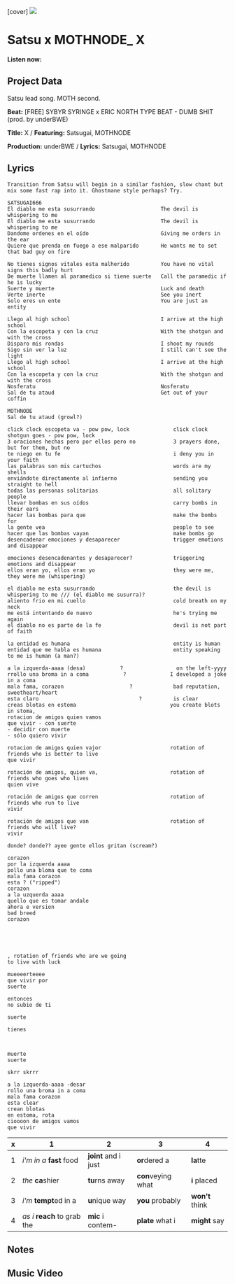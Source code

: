[cover] ![](57175019_319474918741616_8502199518755923887_n.jpg)

# Satsu x MOTHNODE_ X

**Listen now:** 

## Project Data

Satsu lead song.
MOTH second.

**Beat:** [FREE] SYBYR  SYRINGE x ERIC NORTH TYPE BEAT - DUMB SHIT  (prod. by underBWE)

**Title:** X / **Featuring:** Satsugai, MOTHNODE

**Production:** underBWE / **Lyrics:** Satsugai, MOTHNODE

## Lyrics

```
Transition from Satsu will begin in a similar fashion, slow chant but mix some fast rap into it. Ghostmane style perhaps? Try.
 
SATSUGAI666
El diablo me esta susurrando                     The devil is whispering to me
El diablo me esta susurrando                     The devil is whispering to me
Dandome ordenes en el oído                       Giving me orders in the ear
Quiere que prenda en fuego a ese malparido       He wants me to set that bad guy on fire

No tienes signos vitales esta malherido          You have no vital signs this badly hurt
De muerte llamen al paramedico si tiene suerte   Call the paramedic if he is lucky
Suerte y muerte                                  Luck and death
Verte inerte                                     See you inert
Solo eres un ente                                You are just an entity

Llego al high school                             I arrive at the high school
Con la escopeta y con la cruz                    With the shotgun and with the cross
Disparo mis rondas                               I shoot my rounds
Sigo sin ver la luz                              I still can't see the light
Llego al high school                             I arrive at the high school
Con la escopeta y con la cruz                    With the shotgun and with the cross
Nosferatu                                        Nosferatu
Sal de tu ataud                                  Get out of your coffin

MOTHNODE
Sal de tu ataud (growl?)

click clock escopeta va - pow pow, lock              click clock shotgun goes - pow pow, lock
3 oraciones hechas pero por ellos pero no            3 prayers done, but for them, but no
te niego en tu fe                                    i deny you in your faith
las palabras son mis cartuchos                       words are my shells
enviándote directamente al infierno                  sending you straight to hell
todas las personas solitarias                        all solitary people
llevar bombas en sus oídos                           carry bombs in their ears
hacer las bombas para que                            make the bombs for
la gente vea                                         people to see
hacer que las bombas vayan                           make bombs go
desencadenar emociones y desaparecer                 trigger emotions and disappear

emociones desencadenantes y desaparecer?             triggering emotions and disappear
ellos eran yo, ellos eran yo                         they were me, they were me (whispering)

el diablo me esta susurrando                         the devil is whispering to me /// (el diablo me susurra)?             
aliento frio en mi cuello                            cold breath on my neck
me está intentando de nuevo                          he's trying me again
el diablo no es parte de la fe                       devil is not part of faith

la entidad es humana                                 entity is human
entidad que me habla es humana                       entity speaking to me is human (a man?)

a la izquerda-aaaa (desa)           ?                 on the left-yyyy
rrollo una broma in a coma           ?              I developed a joke in a coma
mala fama, corazon                     ?             bad reputation, sweetheart/heart
esta claro                                ?          is clear
creas blotas en estoma                              you create blots in stoma, 
rotacion de amigos quien vamos 
que vivir - con suerte
- decidir con muerte
- sólo quiero vivir

rotacion de amigos quien vajor                      rotation of friends who is better to live
que vivir

rotación de amigos, quien va,                       rotation of friends who goes who lives
quien vive

rotación de amigos que corren                       rotation of friends who run to live
vivir

rotación de amigos que van                          rotation of friends who will live?
vivir

donde? donde?? ayee gente ellos gritan (scream?)

corazon
por la izquerda aaaa
pollo una bloma que te coma
mala fama corazon 
esta ? ("ripped")
corazon
a la uzquerda aaaa
quello que es tomar andale
ahora e version
bad breed
corazon





, rotation of friends who are we going
to live with luck

mueeeerteeee
que vivir por 
suerte

entonces
no subio de ti

suerte

tienes 



muerte
suerte

skrr skrrr

a la izquerda-aaaa -desar
rollo una broma in a coma
mala fama corazon 
esta clear
crean blotas
en estoma, rota
cioooon de amigos vamos 
que vivir

```

| x | 1 | 2 | 3 | 4 |
|---|---|---|---|---|
| 1 | *i'm in a* **fast** food | **joint** and i just  | **or**dered a  | **la**tte  |
| 2 | *the* **ca**shier | **tu**rns away  |  **con**veying what |  **i** placed |
| 3 | *i'm* **tempt**ed in a | **u**nique way  |  **you** probably |  **won't** think |
| 4 | *as i* **reach** to grab the |  **mic** i contem-  | **plate** what i | **might** say |

## Notes

## Music Video
